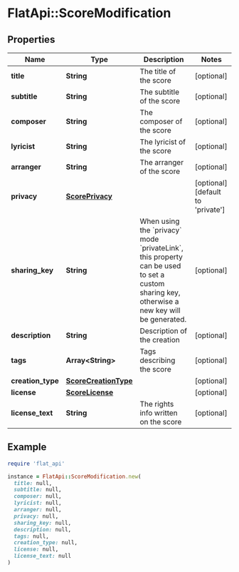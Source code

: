 # FlatApi::ScoreModification

## Properties

| Name | Type | Description | Notes |
| ---- | ---- | ----------- | ----- |
| **title** | **String** | The title of the score | [optional] |
| **subtitle** | **String** | The subtitle of the score | [optional] |
| **composer** | **String** | The composer of the score | [optional] |
| **lyricist** | **String** | The lyricist of the score | [optional] |
| **arranger** | **String** | The arranger of the score | [optional] |
| **privacy** | [**ScorePrivacy**](ScorePrivacy.md) |  | [optional][default to &#39;private&#39;] |
| **sharing_key** | **String** | When using the &#x60;privacy&#x60; mode &#x60;privateLink&#x60;, this property can be used to set a custom sharing key, otherwise a new key will be generated. | [optional] |
| **description** | **String** | Description of the creation | [optional] |
| **tags** | **Array&lt;String&gt;** | Tags describing the score | [optional] |
| **creation_type** | [**ScoreCreationType**](ScoreCreationType.md) |  | [optional] |
| **license** | [**ScoreLicense**](ScoreLicense.md) |  | [optional] |
| **license_text** | **String** | The rights info written on the score | [optional] |

## Example

```ruby
require 'flat_api'

instance = FlatApi::ScoreModification.new(
  title: null,
  subtitle: null,
  composer: null,
  lyricist: null,
  arranger: null,
  privacy: null,
  sharing_key: null,
  description: null,
  tags: null,
  creation_type: null,
  license: null,
  license_text: null
)
```


